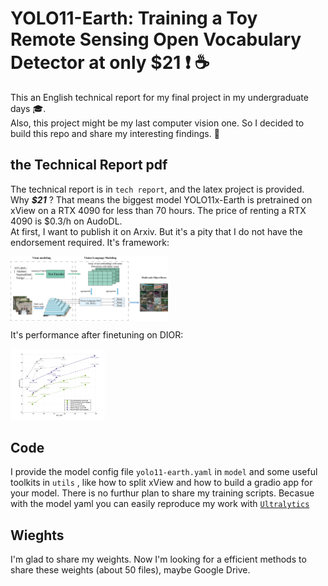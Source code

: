 # YOLO11-Earth: Training a Toy Remote Sensing Open Vocabulary Detector at only $21 :exclamation: :coffee:
This an English technical report for my final project in my undergraduate days 🎓.  
Also, this project might be my last computer vision one. So I decided to build this repo and share my interesting findings. :star2:
## the Technical Report pdf
The technical report is in `tech report`, and the latex project is provided.
Why ***$21*** ? That means the biggest model YOLO11x-Earth is pretrained on xView on a RTX 4090 for less than 70 hours.
The price of renting a RTX 4090 is $0.3/h on AudoDL.  
At first, I want to publish it on Arxiv. But it's a pity that I do not have the endorsement required.
It's framework:

<img src="https://github.com/CatManJr/Train-an-OVD-within-21-dollars/blob/main/tech%20report/image/5.png" width="50%" style="display: block">  

It's performance after finetuning on DIOR:

<img src="https://github.com/CatManJr/Train-an-OVD-within-21-dollars/blob/main/tech%20report/image/6.png" width="30%" />   

## Code
I provide the model config file `yolo11-earth.yaml` in `model` and some useful toolkits in `utils` , like how to split xView and how to build a gradio app for your model.
There is no furthur plan to share my training scripts. Becasue with the model yaml you can easily reproduce my work with [`Ultralytics`](https://github.com/ultralytics/ultralytics)
## Wieghts
I'm glad to share my weights.   Now I'm looking for a efficient methods to share these weights (about 50 files), maybe Google Drive.
